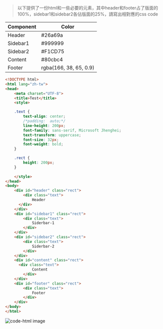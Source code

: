 > 以下提供了一份html和一些必要的元素，其中header和footer占了版面的100%，sidebar1和sidebar2各佔版面的25%，請寫出相對應的css code

| Component | Color                  |
|-----------|------------------------|
| Header    | #26a69a                |
| Sidebar1  | #999999                |
| Sidebar2  | #F1CD75                |
| Content   | #80cbc4                |
| Footer    | rgba(166, 38, 65, 0.9) |

```html
<!DOCTYPE html>
<html lang="zh-tw">
<head>
	<meta charset="UTF-8">
	<title>Test</title>
	<style>

	.text {
		text-align: center;
		/*padding:  auto;*/
		line-height: 200px;
		font-family: sans-serif, Microsoft Jhenghei;
		text-transform: uppercase;
		font-size: 32px;
	    font-weight: bold;
	}

	.rect {
		height: 200px;
	}
	
	</style>
</head>
<body>
	<div id="header" class="rect">
		<div class="text">
			Header
	  </div>
	</div>
	<div id="sidebar1" class="rect">
		<div class="text">
			Siderbar-1
		</div>
	</div>
	<div id="sidebar2" class="rect">
		<div class="text">
			Siderbar-2
		</div>
	</div>
	<div id="content" class="rect">
	  <div class="text">
			Content
		</div>
	</div>
	<div id="footer" class="rect">
		<div class="text">
			Footer
		</div>
	</div>
</body>
</html>
```
![code-html image](http://i.imgur.com/d6wamjX.png)


